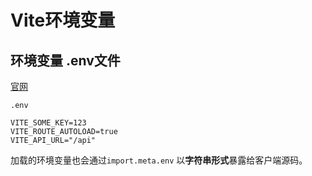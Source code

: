 # Vite环境变量
## 环境变量 .env文件
[官网](https://cn.vitejs.dev/guide/env-and-mode.html)

`.env`
```
VITE_SOME_KEY=123
VITE_ROUTE_AUTOLOAD=true
VITE_API_URL="/api"
```
加载的环境变量也会通过`import.meta.env` 以**字符串形式**暴露给客户端源码。
